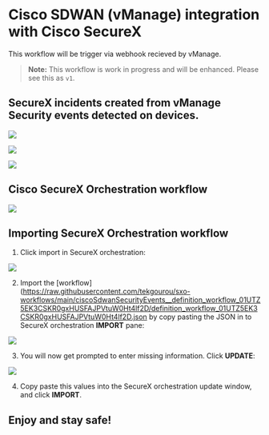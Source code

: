 # Cisco SDWAN (vManage) integration with Cisco SecureX

This workflow will be trigger via webhook recieved by vManage. 
 
> **Note:** This workflow is work in progress and will be enhanced. Please see this as `v1`.

## SecureX incidents created from vManage Security events detected on devices.

![](screenshots/incidents.png)

![](screenshots/incidents_observables.png)

![](screenshots/CTR.png)

## Cisco SecureX Orchestration workflow

![](screenshots/sxo.png)

## Importing SecureX Orchestration workflow

1. Click import in SecureX orchestration:

![](screenshots/import-workflow.png)

2. Import the [workflow](https://raw.githubusercontent.com/tekgourou/sxo-workflows/main/ciscoSdwanSecurityEvents__definition_workflow_01UTZ5EK3CSKR0gxHUSFAJPVtuW0Ht4lf2D/definition_workflow_01UTZ5EK3CSKR0gxHUSFAJPVtuW0Ht4lf2D.json by copy pasting the JSON in to SecureX orchestration **IMPORT** pane:

![](screenshots/copy-paste.png)

3. You will now get prompted to enter missing information. Click **UPDATE**:

![](screenshots/missing-info.png)

4. Copy paste this values into the SecureX orchestration update window, and click **IMPORT**.

## Enjoy and stay safe!
